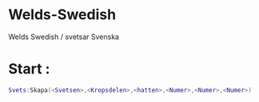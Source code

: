 # Welds-Swedish
Welds Swedish / svetsar Svenska

# Start :
```lua
Svets:Skapa(<Svetsen>,<Kropsdelen>,<hatten>,<Numer>,<Numer>,<Numer>)
```
